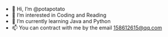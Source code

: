 - 👋 Hi, I’m @potapotato
- 👀 I’m interested in Coding and Reading
- 🌱 I’m currently learning Java and Python
- 📫 You can contract with me by the email 158612615@qq.com

<!---
potapotato/potapotato is a ✨ special ✨ repository because its `README.md` (this file) appears on your GitHub profile.
You can click the Preview link to take a look at your changes.
--->
